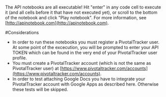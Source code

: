 The API notebooks are all executable! Hit "enter" in any code cell to execute it (and all cells before it that have not executed yet), or scroll to the bottom of the notebook and click "Play notebook". For more information, see [http://apinotebook.com](http://apinotebook.com).

#Considerations

- In order to run these notebooks you must register a PivotalTracker user. At some point of the excecution, you will be prompted to enter your API TOKEN which can be found in the very end of your PivotalTracker user profile.
- You must create a PivotalTracker account (which is not the same as PivotalTracker user) at [https://www.pivotaltracker.com/accounts](https://www.pivotaltracker.com/accounts).
- In order to test attaching Google Docs you have to integrate your PivotalTracker account with Google Apps as described here. Otherwise these tests will be skipped.

